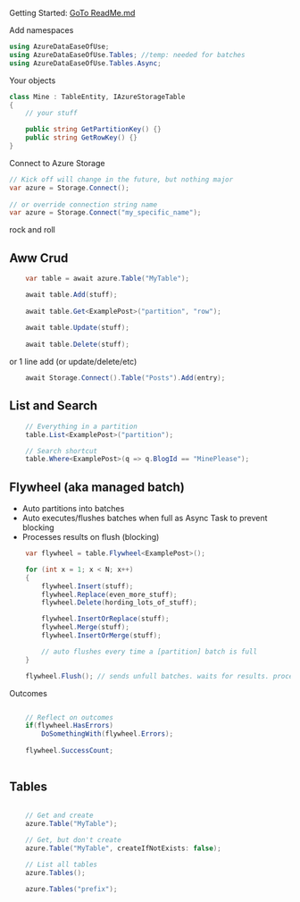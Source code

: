 Getting Started: [GoTo ReadMe.md](https://github.com/WindowsAzure-Contrib/AzureDataEaseOfUse/blob/master/README.md)

Add namespaces

```csharp    
using AzureDataEaseOfUse;
using AzureDataEaseOfUse.Tables; //temp: needed for batches
using AzureDataEaseOfUse.Tables.Async;
```

Your objects

```csharp 
class Mine : TableEntity, IAzureStorageTable
{
    // your stuff

    public string GetPartitionKey() {}
    public string GetRowKey() {}
}
```

Connect to Azure Storage

```csharp 
// Kick off will change in the future, but nothing major
var azure = Storage.Connect();
    
// or override connection string name
var azure = Storage.Connect("my_specific_name");
```

rock and roll

Aww Crud
-----------
```csharp 
    var table = await azure.Table("MyTable");

    await table.Add(stuff);
    
    await table.Get<ExamplePost>("partition", "row");
    
    await table.Update(stuff);
     
    await table.Delete(stuff);
```
or 1 line add (or update/delete/etc)
```csharp
    await Storage.Connect().Table("Posts").Add(entry);
```

List and Search
---------------
```csharp 
    // Everything in a partition
    table.List<ExamplePost>("partition");

    // Search shortcut
    table.Where<ExamplePost>(q => q.BlogId == "MinePlease");
```

Flywheel (aka managed batch)
----------------------------

* Auto partitions into batches
* Auto executes/flushes batches when full as Async Task to prevent blocking
* Processes results on flush (blocking)

```csharp 
    var flywheel = table.Flywheel<ExamplePost>();

    for (int x = 1; x < N; x++)
    {
        flywheel.Insert(stuff);
        flywheel.Replace(even_more_stuff);
        flywheel.Delete(hording_lots_of_stuff);

        flywheel.InsertOrReplace(stuff);
        flywheel.Merge(stuff);
        flywheel.InsertOrMerge(stuff);

        // auto flushes every time a [partition] batch is full
    }

    flywheel.Flush(); // sends unfull batches. waits for results. processes outcomes
```

Outcomes

```csharp 

    // Reflect on outcomes
    if(flywheel.HasErrors)
        DoSomethingWith(flywheel.Errors);
        
    flywheel.SuccessCount;    
    
```


Tables
-----------

```csharp 

    // Get and create
    azure.Table("MyTable");
    
    // Get, but don't create
    azure.Table("MyTable", createIfNotExists: false);

    // List all tables
    azure.Tables();

    azure.Tables("prefix");

```
